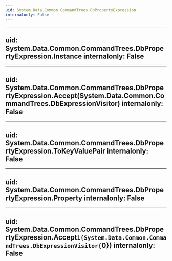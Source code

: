 ```yaml
---
uid: System.Data.Common.CommandTrees.DbPropertyExpression
internalonly: False
---
```


---
uid: System.Data.Common.CommandTrees.DbPropertyExpression.Instance
internalonly: False
---

---
uid: System.Data.Common.CommandTrees.DbPropertyExpression.Accept(System.Data.Common.CommandTrees.DbExpressionVisitor)
internalonly: False
---

---
uid: System.Data.Common.CommandTrees.DbPropertyExpression.ToKeyValuePair
internalonly: False
---

---
uid: System.Data.Common.CommandTrees.DbPropertyExpression.Property
internalonly: False
---

---
uid: System.Data.Common.CommandTrees.DbPropertyExpression.Accept``1(System.Data.Common.CommandTrees.DbExpressionVisitor{``0})
internalonly: False
---
